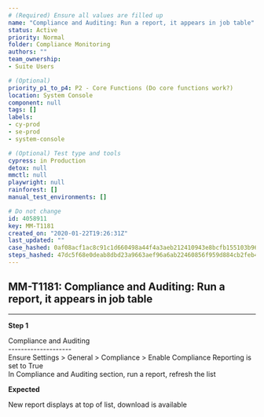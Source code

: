 ```yaml
---
# (Required) Ensure all values are filled up
name: "Compliance and Auditing: Run a report, it appears in job table"
status: Active
priority: Normal
folder: Compliance Monitoring
authors: ""
team_ownership: 
- Suite Users

# (Optional)
priority_p1_to_p4: P2 - Core Functions (Do core functions work?)
location: System Console
component: null
tags: []
labels: 
- cy-prod
- se-prod
- system-console

# (Optional) Test type and tools
cypress: in Production
detox: null
mmctl: null
playwright: null
rainforest: []
manual_test_environments: []

# Do not change
id: 4058911
key: MM-T1181
created_on: "2020-01-22T19:26:31Z"
last_updated: ""
case_hashed: 0af08acf1ac8c91c1d660498a44f4a3aeb212410943e8bcfb155103b96578c51c55d8ce65045fdf0ade4c05af2764a0a
steps_hashed: 47dc5f68e0deab8dbd23a9663aef96a6ab22460856f959d884cb2feb4a12f3276ca0b49f1d5ca4d91a3679c2fae02261
---
```


<!-- (Auto-generated) Based on frontmatter's "key" and "name" -->

## MM-T1181: Compliance and Auditing: Run a report, it appears in job table

---

**Step 1**

Compliance and Auditing\
\--------------------\
Ensure Settings > General > Compliance > Enable Compliance Reporting is set to True\
In Compliance and Auditing section, run a report, refresh the list

**Expected**

New report displays at top of list, download is available
